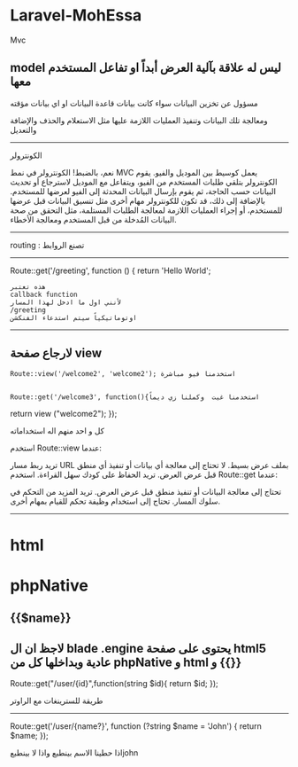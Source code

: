 # Laravel-MohEssa

Mvc

model
ليس له علاقة بآلية العرض أبداً او تفاعل المستخدم معها
--------
مسؤول عن تخزين البيانات  سواء كانت بيانات قاعدة البيانات او اي بيانات مؤقته

ومعالجة تلك البيانات وتنفيذ العمليات اللازمة عليها
مثل الاستعلام والحذف والإضافة والتعديل

----------
الكونترولر

نعم، بالضبط! الكونترولر في نمط MVC يعمل كوسيط بين الموديل والفيو. يقوم الكونترولر بتلقي طلبات المستخدم من الفيو، ويتفاعل مع الموديل لاسترجاع أو تحديث البيانات حسب الحاجة، ثم يقوم بإرسال البيانات المحدثة إلى الفيو لعرضها للمستخدم. بالإضافة إلى ذلك، قد تكون للكونترولر مهام أخرى مثل تنسيق البيانات قبل عرضها للمستخدم، أو إجراء العمليات اللازمة لمعالجة الطلبات المستلمة، مثل التحقق من صحة البيانات المُدخلة من قبل المستخدم ومعالجة الأخطاء.

____________

routing : تصنع الروابط

-------------------------------------
Route::get('/greeting', function () {
    return 'Hello World';

    هذه تعتبر
    callback function
    لأنني اول ما ادخل لهذا المسار
    /greeting
    اوتوماتيكياً سيتم استدعاء الفنكشن

--------------------------
لارجاع صفحة
view
---------------
    Route::view('/welcome2', 'welcome2'); استخدمنا فيو مباشرة


    Route::get('/welcome3', function(){استخدمنا غيت  وكملنا زي ديماً
return view ("welcome2");
    });

كل و
احد منهم اله استخداماته


استخدم Route::view عندما:

تريد ربط مسار URL بملف عرض بسيط.
لا تحتاج إلى معالجة أي بيانات أو تنفيذ أي منطق قبل عرض العرض.
تريد الحفاظ على كودك سهل القراءة.
استخدم Route::get عندما:

تحتاج إلى معالجة البيانات أو تنفيذ منطق قبل عرض العرض.
تريد المزيد من التحكم في سلوك المسار.
تحتاج إلى استخدام وظيفة تحكم للقيام بمهام أخرى.


-------------------------------------------------------
<!DOCTYPE html>
<html lang="en">
<head>
    <meta charset="UTF-8">
    <meta name="viewport" content="width=device-width, initial-scale=1.0">
    <meta http-equiv="X-UA-Compatible" content="ie=edge">
    <title>Document</title>
</head>
<body>
<h1> html <h1>
<h1> phpNative  <?php echo $name;?>        </h1>
<h2>{{$name}}</h2>


</body>
</html>


لاجظ ان ال
blade
.engine
يحتوى على صفحة
html5
عادية
وبداخلها كل من
phpNative
و
html
و
{{}}
------------------------------------------------
Route::get("/user/{id}",function(string $id){
return $id;
});

طريقة للسترينغات مع الراوتر

------------------------------------------------------------
Route::get('/user/{name?}', function (?string $name = 'John') {
    return $name;
});

اذا حطينا الاسم بينطبع واذا لا بينطبعjohn


